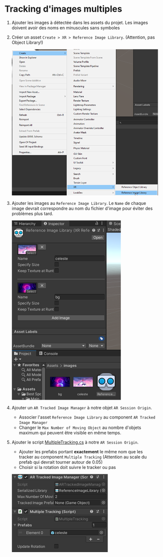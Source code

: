 # Tracking d'images multiples

1. Ajouter les images à détectée dans les assets du projet. Les images doivent avoir des noms en minuscules sans symboles
2. Créer un asset `Create > XR > Reference Image Library`. (Attention, pas Object Library!)

    ![](images/tracking/reference_image_library.png)

3. Ajouter les images au `Reference Image Library`. Le `Name` de chaque image devrait correspondre au nom du fichier d'image pour éviter des problèmes plus tard.

    ![](images/tracking/reference_image_library_images.png)

4. Ajouter un `AR Tracked Image Manager` à notre objet `AR Session Origin`.
    * Associer l'asset `Reference Image Library` au component `AR Tracked Image Manager`
    * Changer le `Max Number of Moving Object` au nombre d'objets maximum qui peuvent être visible en même temps.

5. Ajouter le script [MultipleTracking.cs](scripts/MultipleTracking.cs) à notre `AR Session Origin`.
    * Ajouter les prefabs portant **exactement** le même nom que les tracker au component  `Multiple Tracking` (Attention au scale du prefab qui devrait tourner autour de 0.05)
    * Choisir si la rotation doit suivre le tracker ou pas

    ![](images/tracking/multiple_tracker.png)